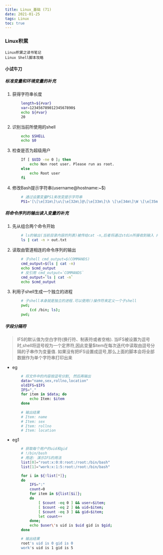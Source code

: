 ```yaml
---
title: Linux_基础 (71)
date: 2021-01-25
tags: Linux
toc: true
---
```


### Linux积累
    Linux积累之读书笔记
    Linux Shell脚本攻略

<!-- more -->

#### 小试牛刀

##### 标准变量和环境变量的补充
1. 获得字符串长度
    ```bash
        length=${#var}
        var=12345678901234567890$
        echo ${#var}
        20
    ```
2. 识别当前所使用的shell
    ```bash
        echo $SHELL
        echo $0
    ```
3. 检查是否为超级用户
    ```bash
        If [ $UID -ne 0 ]; then
            echo Non root user. Please run as root.
        else
            echo Root user
        fi
    ```
4. 修改Bash提示字符串(username@hostname:~$)
    ```bash
        # 通过设置变量PS1来改变提示字符串
        PS1='[\[\e[31m\]\u\[\e[32m\]@\[\e[33m\]\h \[\e[34m\]\W \[\e[35m\]\t \[\e[37m\]#\#]\$ '
    ```

##### 将命令序列的输出读入变量的补充
1. 先从组合两个命令开始
    ```bash
        # ls的输出(当前目录内容的列表)被传给cat -n,后者将通过stdin所接收到输入 内容加上行号,然后将输出重定向到文件out.txt 
        ls | cat -n > out.txt
    ```
2. 读取由管道相连的命令序列的输出
    ```bash
        # 子shell cmd_output=$(COMMANDS)
        cmd_output=$(ls | cat -n)
        echo $cmd_output
        # 反引用 cmd_output=`COMMANDS`
        cmd_output=`ls | cat -n`
        echo $cmd_output
    ```
3. 利用子shell生成一个独立的进程
    ```bash
        # 子shell本身就是独立的进程.可以使用()操作符来定义一个子shell
        pwd;
            (cd /bin; ls);
        pwd;
    ```

##### 字段分隔符
> IFS的默认值为空白字符(换行符、制表符或者空格). 当IFS被设置为逗号时,shell将逗号视为一个定界符,因此变量$item在每次迭代中读取由逗号分隔的子串作为变量值. 如果没有把IFS设置成逗号,那么上面的脚本会将全部数据作为单个字符串打印出来
- eg
    ```bash
        # 将文件中的内容按逗号分割, 然后再输出
        data="name,sex,rollno,location"
        oldIFS=$IFS
        IFS=","
        for item in $data; do
            echo Item: $item
        done
        
        # 输出结果
        # Item: name
        # Item: sex
        # Item: rollno
        # Item: location
    ```
- eg1
    ```bash
        # 获取每个用户的uid和gid
        # !/bin/bash
        # 用途: 演示IFS的用法 
        list[0]="root:x:0:0:root:/root:/bin/bash"
        list[1]="work:x:1:5:root:/root:/bin/bash"

        for i in ${!list[*]};
        do
            IFS=":"
            count=0
            for item in ${list[$i]};
            do
                [ $count -eq 0 ] && user=$item;
                [ $count -eq 2 ] && uid=$item; 
                [ $count -eq 3 ] && gid=$item; 
                let count++
            done;
            echo $user\'s uid is $uid gid is $gid;
        done

        # 输出结果
        root's uid is 0 gid is 0
        work's uid is 1 gid is 5
    ```


